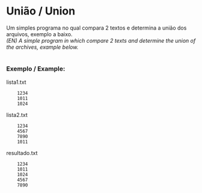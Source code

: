 # União / Union
Um simples programa no qual compara 2 textos e determina a união dos arquivos, exemplo a baixo.  
*(EN) A simple program in which compare 2 texts and determine the union of the archives, example below.*  
# 
### Exemplo / Example:

lista1.txt
~~~
    1234
    1011
    1024
~~~

lista2.txt
~~~
    1234
    4567
    7890
    1011
~~~

resultado.txt
~~~
    1234
    1011
    1024
    4567
    7890
~~~